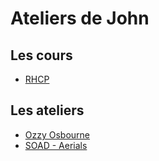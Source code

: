 # Ateliers de John

## Les cours
- [RHCP](./cours/RHCP/README.md)

## Les ateliers
- [Ozzy Osbourne](./ateliers/Ozzy_Osbourne/Crazy_Train/README.md)
- [SOAD - Aerials](./ateliers/SOAD/Aerials/README.md)

